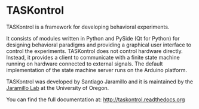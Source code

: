 
#  TASKontrol

TASKontrol is a framework for developing behavioral experiments.

It consists of modules written in Python and PySide (Qt for Python) for designing behavioral paradigms and providing a graphical user interface to control the experiments. TASKontrol does not control hardware directly. Instead, it provides a client to communicate with a finite state machine running on hardware connected to external signals. The default implementation of the state machine server runs on the Arduino platform.

TASKontrol was developed by Santiago Jaramillo and it is maintained by the [Jaramillo Lab](http://jaralab.uoregon.edu) at the University of Oregon.

You can find the full documentation at:
  http://taskontrol.readthedocs.org

